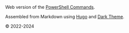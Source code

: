 Web version of the [PowerShell Commands](https://github.com/Lifailon/PS-Commands).

Assembled from Markdown using [Hugo](https://github.com/gohugoio/hugo) and [Dark Theme](https://github.com/JingWangTW/dark-theme-editor).

© 2022-2024
